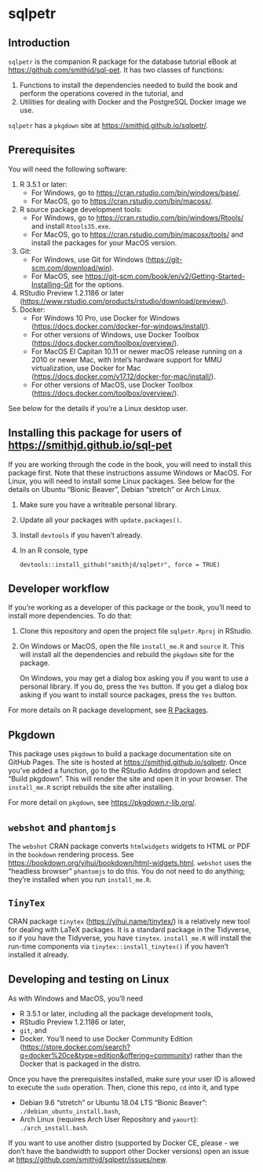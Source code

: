 sqlpetr
================

## Introduction

`sqlpetr` is the companion R package for the database tutorial eBook at
<https://github.com/smithjd/sql-pet>. It has two classes of functions:

1.  Functions to install the dependencies needed to build the book and
    perform the operations covered in the tutorial, and
2.  Utilities for dealing with Docker and the PostgreSQL Docker image we
    use.

`sqlpetr` has a `pkgdown` site at <https://smithjd.github.io/sqlpetr/>.

## Prerequisites

You will need the following software:

1.  R 3.5.1 or later:
      - For Windows, go to <https://cran.rstudio.com/bin/windows/base/>.
      - For MacOS, go to <https://cran.rstudio.com/bin/macosx/>.
2.  R source package development tools:
      - For Windows, go to
        <https://cran.rstudio.com/bin/windows/Rtools/> and install
        `Rtools35.exe`.
      - For MacOS, go to <https://cran.rstudio.com/bin/macosx/tools/>
        and install the packages for your MacOS version.
3.  Git:
      - For Windows, use Git for Windows
        (<https://git-scm.com/download/win>).
      - For MacOS, see
        <https://git-scm.com/book/en/v2/Getting-Started-Installing-Git>
        for the options.
4.  RStudio Preview 1.2.1186 or later
    (<https://www.rstudio.com/products/rstudio/download/preview/>).
5.  Docker:
      - For Windows 10 Pro, use Docker for Windows
        (<https://docs.docker.com/docker-for-windows/install/>).
      - For other versions of Windows, use Docker Toolbox
        (<https://docs.docker.com/toolbox/overview/>).
      - For MacOS El Capitan 10.11 or newer macOS release running on a
        2010 or newer Mac, with Intel’s hardware support for MMU
        virtualization, use Docker for Mac
        (<https://docs.docker.com/v17.12/docker-for-mac/install/>).
      - For other versions of MacOS, use Docker Toolbox
        (<https://docs.docker.com/toolbox/overview/>).

See below for the details if you’re a Linux desktop
user.

## Installing this package for users of <https://smithjd.github.io/sql-pet>

If you are working through the code in the book, you will need to
install this package first. Note that these instructions assume Windows
or MacOS. For Linux, you will need to install some Linux packages. See
below for the details on Ubuntu “Bionic Beaver”, Debian “stretch” or
Arch Linux.

1.  Make sure you have a writeable personal library.

2.  Update all your packages with `update.packages()`.

3.  Install `devtools` if you haven’t already.

4.  In an R console, type
    
        devtools::install_github("smithjd/sqlpetr", force = TRUE)

## Developer workflow

If you’re working as a developer of this package or the book, you’ll
need to install more dependencies. To do that:

1.  Clone this repository and open the project file `sqlpetr.Rproj` in
    RStudio.

2.  On Windows or MacOS, open the file `install_me.R` and `source` it.
    This will install all the dependencies and rebuild the `pkgdown`
    site for the package.
    
    On Windows, you may get a dialog box asking you if you want to use a
    personal library. If you do, press the `Yes` button. If you get a
    dialog box asking if you want to install source packages, press the
    `Yes` button.

For more details on R package development, see [R
Packages](http://r-pkgs.had.co.nz/).

## Pkgdown

This package uses `pkgdown` to build a package documentation site on
GitHub Pages. The site is hosted at <https://smithjd.github.io/sqlpetr>.
Once you’ve added a function, go to the RStudio Addins dropdown and
select “Build pkgdown”. This will render the site and open it in your
browser. The `install_me.R` script rebuilds the site after installing.

For more detail on `pkgdown`, see <https://pkgdown.r-lib.org/>.

## `webshot` and `phantomjs`

The `webshot` CRAN package converts `htmlwidgets` widgets to HTML or PDF
in the `bookdown` rendering process. See
<https://bookdown.org/yihui/bookdown/html-widgets.html>. `webshot` uses
the “headless browser” `phantomjs` to do this. You do not need to do
anything; they’re installed when you run `install_me.R`.

## `TinyTex`

CRAN package `tinytex` (<https://yihui.name/tinytex/>) is a relatively
new tool for dealing with LaTeX packages. It is a standard package in
the Tidyverse, so if you have the Tidyverse, you have `tinytex`.
`install_me.R` will install the run-time components via
`tinytex::install_tinytex()` if you haven’t installed it already.

## Developing and testing on Linux

As with Windows and MacOS, you’ll need

  - R 3.5.1 or later, including all the package development tools,
  - RStudio Preview 1.2.1186 or later,
  - `git`, and
  - Docker. You’ll need to use Docker Community Edition
    (<https://store.docker.com/search?q=docker%20ce&type=edition&offering=community>)
    rather than the Docker that is packaged in the distro.

Once you have the prerequisites installed, make sure your user ID is
allowed to execute the `sudo` operation. Then, clone this repo, `cd`
into it, and type

  - Debian 9.6 “stretch” or Ubuntu 18.04 LTS “Bionic Beaver”:
    `./debian_ubuntu_install.bash`,
  - Arch Linux (requires Arch User Repository and `yaourt`):
    `./arch_install.bash`.

If you want to use another distro (supported by Docker CE, please - we
don’t have the bandwidth to support other Docker versions) open an issue
at <https://github.com/smithjd/sqlpetr/issues/new>.
